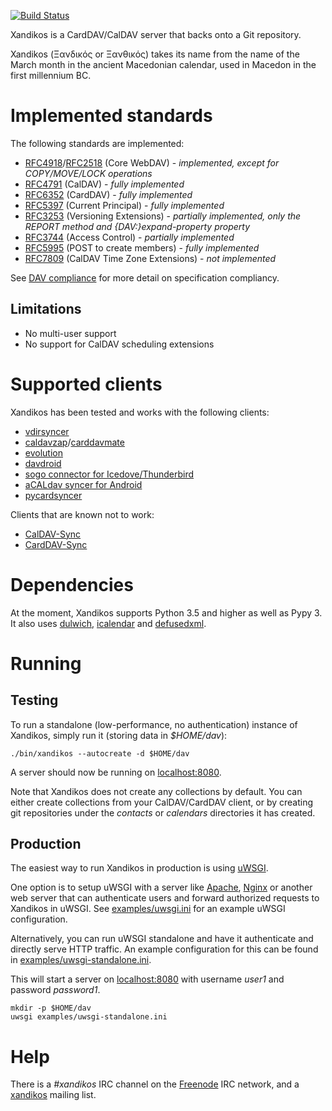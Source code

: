 [![Build Status](https://travis-ci.org/jelmer/xandikos.png?branch=master)](https://travis-ci.org/jelmer/xandikos)

Xandikos is a CardDAV/CalDAV server that backs onto a Git repository.

Xandikos (Ξανδικός or Ξανθικός) takes its name from the name of the March month
in the ancient Macedonian calendar, used in Macedon in the first millennium BC.

Implemented standards
=====================

The following standards are implemented:

 - [RFC4918](http://www.rfc-base.org/rfc-4918.html)/[RFC2518](http://www.rfc-base.org/rfc-2518.html) (Core WebDAV) - *implemented, except for COPY/MOVE/LOCK operations*
 - [RFC4791](http://www.rfc-base.org/rfc-4791.html) (CalDAV) - *fully implemented*
 - [RFC6352](http://www.rfc-base.org/rfc-6352.html) (CardDAV) - *fully implemented*
 - [RFC5397](http://www.rfc-base.org/rfc-5397.html) (Current Principal) - *fully implemented*
 - [RFC3253](http://www.rfc-base.org/rfc-3253.html) (Versioning Extensions) - *partially implemented, only the REPORT method and {DAV:}expand-property property*
 - [RFC3744](http://www.rfc-base.org/rfc-3744.html) (Access Control) - *partially implemented*
 - [RFC5995](http://www.rfc-base.org/rfc-5995.html) (POST to create members) - *fully implemented*
 - [RFC7809](http://www.rfc-base.org/rfc-7809.html) (CalDAV Time Zone Extensions) - *not implemented*

See [DAV compliance](notes/dav-compliance.md) for more detail on specification compliancy.

Limitations
-----------

 - No multi-user support
 - No support for CalDAV scheduling extensions

Supported clients
=================

Xandikos has been tested and works with the following clients:

 - [vdirsyncer](https://github.com/pimutils/vdirsyncer)
 - [caldavzap](https://www.inf-it.com/open-source/clients/caldavzap/)/[carddavmate](https://www.inf-it.com/open-source/clients/carddavmate/)
 - [evolution](https://wiki.gnome.org/Apps/Evolution)
 - [davdroid](https://davdroid.bitfire.at/)
 - [sogo connector for Icedove/Thunderbird](http://v2.sogo.nu/english/downloads/frontends.html)
 - [aCALdav syncer for Android](https://play.google.com/store/apps/details?id=de.we.acaldav&hl=en)
 - [pycardsyncer](https://github.com/geier/pycarddav)

Clients that are known not to work:

 - [CalDAV-Sync](https://dmfs.org/caldav/)
 - [CardDAV-Sync](https://dmfs.org/carddav/)

Dependencies
============

At the moment, Xandikos supports Python 3.5 and higher as well as Pypy 3. It
also uses [dulwich](https://github.com/jelmer/dulwich),
[icalendar](https://github.com/collective/icalendar) and
[defusedxml](https://github.com/tiran/defusedxml).

Running
=======

Testing
-------

To run a standalone (low-performance, no authentication) instance of Xandikos,
simply run it (storing data in *$HOME/dav*):

```shell
./bin/xandikos --autocreate -d $HOME/dav
```

A server should now be running on [localhost:8080](http://localhost:8080/).

Note that Xandikos does not create any collections by default. You can either
create collections from your CalDAV/CardDAV client, or by creating git
repositories under the *contacts* or *calendars* directories it has created.

Production
----------

The easiest way to run Xandikos in production is using
[uWSGI](https://uwsgi-docs.readthedocs.io/en/latest/).

One option is to setup uWSGI with a server like
[Apache](http://uwsgi-docs.readthedocs.io/en/latest/Apache.html),
[Nginx](http://uwsgi-docs.readthedocs.io/en/latest/Nginx.html) or another web
server that can authenticate users and forward authorized requests to
Xandikos in uWSGI. See [examples/uwsgi.ini](examples/uwsgi.ini) for an
example uWSGI configuration.

Alternatively, you can run uWSGI standalone and have it authenticate and
directly serve HTTP traffic. An example configuration for this can be found in
[examples/uwsgi-standalone.ini](examples/uwsgi-standalone.ini).

This will start a server on [localhost:8080](http://localhost:8080/) with username *user1* and password
*password1*.

```shell
mkdir -p $HOME/dav
uwsgi examples/uwsgi-standalone.ini
```

Help
====

There is a *#xandikos* IRC channel on the [Freenode](https://www.freenode.net/)
IRC network, and a [xandikos](https://groups.google.com/forum/#!forum/xandikos)
mailing list.
